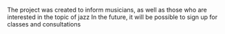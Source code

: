 The project was created to inform musicians, as well as those who are interested in the topic of jazz
In the future, it will be possible to sign up for classes and consultations
